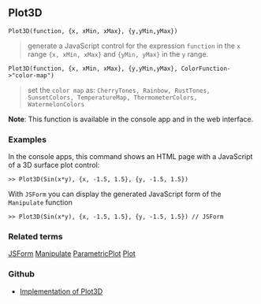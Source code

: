 ## Plot3D

```
Plot3D(function, {x, xMin, xMax}, {y,yMin,yMax})  
```

> generate a JavaScript control for the expression `function` in the `x` range `{x, xMin, xMax}` and `{yMin, yMax}` in the `y` range.

```
Plot3D(function, {x, xMin, xMax}, {y,yMin,yMax}, ColorFunction->"color-map")  
```

> set the `color map` as: `CherryTones, Rainbow, RustTones, SunsetColors, TemperatureMap, ThermometerColors, WatermelonColors`

					
**Note**: This function is available in the console app and in the web interface.

### Examples

In the console apps, this command shows an HTML page with a JavaScript of a 3D surface plot control:

```
>> Plot3D(Sin(x*y), {x, -1.5, 1.5}, {y, -1.5, 1.5}) 
```

With `JSForm` you can display the generated JavaScript form of the `Manipulate` function

```
>> Plot3D(Sin(x*y), {x, -1.5, 1.5}, {y, -1.5, 1.5}) // JSForm
```

### Related terms 
[JSForm](JSForm.md) [Manipulate](Manipulate.md) [ParametricPlot](ParametricPlot.md) [Plot](Plot.md)

### Github

* [Implementation of Plot3D](https://github.com/axkr/symja_android_library/blob/master/symja_android_library/matheclipse-core/src/main/java/org/matheclipse/core/reflection/system/Plot3D.java#L26) 
